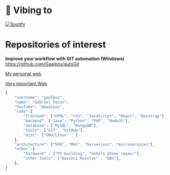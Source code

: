 # 🎵 Vibing to
  [![Spotify](https://novatorem-o0bz0najk-gaalpos.vercel.app/api/spotify)](https://open.spotify.com/user/gabripazos13/api?rainbow=true)

# Repositories of interest

**Improve your workflow with GIT automation (Windows)** https://github.com/Gaalpos/autoGit

[My personal web](https://gaalpos.github.io/myWeb/)

[Very important Web](https://gaalpos.github.io/gafa-nadal)



```javascript
{
    "username": "gaalpos",
    "name": "Gabriel Pazos",
    "YouTube": "@Gaalpos",
    "code":{
        "frontend": ["HTML", "CSS", "JavaScript", "React", "Boostrap"],
        "backend": ["Java", "Python", "PHP", "NodeJS"],
        "database": ["MySQL", "MongoDB"],
        "tools": ["GIT", "GitHub"],
        "misc": ["GNU/Linux" , ]
    },
    "architecture": ["SPA", "MVC", "Serverless", "microservices"],
    "other":{
        "hardware" : ["PC building", "mobile phone repair"],
        "other tools": ["Davinci Resolve" , "OBS"],
    },
}
```



